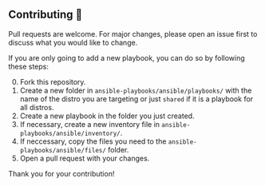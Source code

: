 ## Contributing 🤝

Pull requests are welcome. For major changes, please open an issue first to discuss what you would like to change.

If you are only going to add a new playbook, you can do so by following these steps:

0. Fork this repository.
1. Create a new folder in `ansible-playbooks/ansible/playbooks/` with the name of the distro you are targeting or just `shared` if it is a playbook for all distros.
2. Create a new playbook in the folder you just created.
3. If necessary, create a new inventory file in `ansible-playbooks/ansible/inventory/`.
4. If neccessary, copy the files you need to the `ansible-playbooks/ansible/files/` folder.
5. Open a pull request with your changes.

Thank you for your contribution!